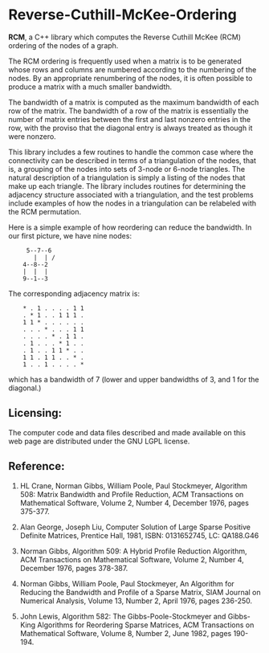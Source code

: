 # Reverse-Cuthill-McKee-Ordering

**RCM**, a C++ library which computes the Reverse Cuthill McKee (RCM) ordering of the nodes of a graph.

The RCM ordering is frequently used when a matrix is to be generated whose rows and columns are numbered according to the numbering of the nodes. By an appropriate renumbering of the nodes, it is often possible to produce a matrix with a much smaller bandwidth.

The bandwidth of a matrix is computed as the maximum bandwidth of each row of the matrix. The bandwidth of a row of the matrix is essentially the number of matrix entries between the first and last nonzero entries in the row, with the proviso that the diagonal entry is always treated as though it were nonzero.

This library includes a few routines to handle the common case where the connectivity can be described in terms of a triangulation of the nodes, that is, a grouping of the nodes into sets of 3-node or 6-node triangles. The natural description of a triangulation is simply a listing of the nodes that make up each triangle. The library includes routines for determining the adjacency structure associated with a triangulation, and the test problems include examples of how the nodes in a triangulation can be relabeled with the RCM permutation.

Here is a simple example of how reordering can reduce the bandwidth. In our first picture, we have nine nodes:

         5--7--6
           |  | /
        4--8--2
        |  |  |
        9--1--3
        
The corresponding adjacency matrix is:

        * . 1 . . . . 1 1
        . * 1 . . 1 1 1 .
        1 1 * . . . . . .
        . . . * . . . 1 1
        . . . . * . 1 1 .
        . 1 . . . * 1 . .
        . 1 . . 1 1 * . .
        1 1 . 1 1 . . * .
        1 . . 1 . . . . *
        
which has a bandwidth of 7 (lower and upper bandwidths of 3, and 1 for the diagonal.)

## Licensing:

The computer code and data files described and made available on this web page are distributed under the GNU LGPL license.

## Reference:

1.  HL Crane, Norman Gibbs, William Poole, Paul Stockmeyer,
Algorithm 508: Matrix Bandwidth and Profile Reduction,
ACM Transactions on Mathematical Software,
Volume 2, Number 4, December 1976, pages 375-377.

2.  Alan George, Joseph Liu,
Computer Solution of Large Sparse Positive Definite Matrices,
Prentice Hall, 1981,
ISBN: 0131652745,
LC: QA188.G46

3.  Norman Gibbs,
Algorithm 509: A Hybrid Profile Reduction Algorithm,
ACM Transactions on Mathematical Software,
Volume 2, Number 4, December 1976, pages 378-387.

4.  Norman Gibbs, William Poole, Paul Stockmeyer,
An Algorithm for Reducing the Bandwidth and Profile of a Sparse Matrix,
SIAM Journal on Numerical Analysis,
Volume 13, Number 2, April 1976, pages 236-250.

5.  John Lewis,
Algorithm 582: The Gibbs-Poole-Stockmeyer and Gibbs-King Algorithms for Reordering Sparse Matrices,
ACM Transactions on Mathematical Software,
Volume 8, Number 2, June 1982, pages 190-194.
